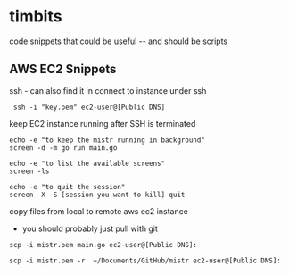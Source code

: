 # timbits
code snippets that could be useful -- and should be scripts 

## AWS EC2 Snippets

ssh - can also find it in connect to instance under ssh

```
 ssh -i "key.pem" ec2-user@[Public DNS]
```

keep EC2 instance running after SSH is terminated

```
echo -e "to keep the mistr running in background"
screen -d -m go run main.go

echo -e "to list the available screens"
screen -ls

echo -e "to quit the session"
screen -X -S [session you want to kill] quit
```

copy files from local to remote aws ec2 instance
- you should probably just pull with git

 ```
 scp -i mistr.pem main.go ec2-user@[Public DNS]:
 
 scp -i mistr.pem -r  ~/Documents/GitHub/mistr ec2-user@[Public DNS]:
 ```
